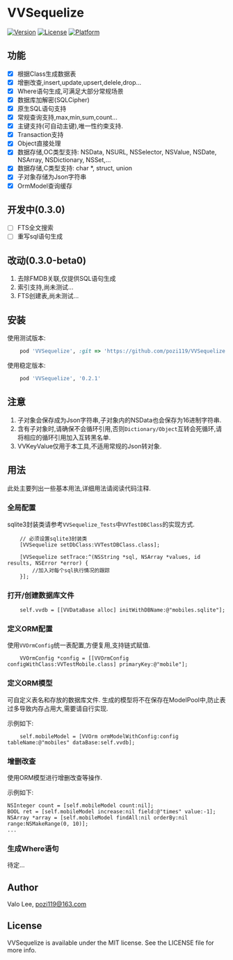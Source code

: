 # VVSequelize

[![Version](https://img.shields.io/cocoapods/v/VVSequelize.svg?style=flat)](https://cocoapods.org/pods/VVSequelize)
[![License](https://img.shields.io/cocoapods/l/VVSequelize.svg?style=flat)](https://cocoapods.org/pods/VVSequelize)
[![Platform](https://img.shields.io/cocoapods/p/VVSequelize.svg?style=flat)](https://cocoapods.org/pods/VVSequelize)

## 功能
* [x] 根据Class生成数据表
* [x] 增删改查,insert,update,upsert,delele,drop...
* [x] Where语句生成,可满足大部分常规场景
* [x] 数据库加解密(SQLCipher)
* [x] 原生SQL语句支持
* [x] 常规查询支持,max,min,sum,count...
* [x] 主键支持(可自动主键),唯一性约束支持.
* [x] Transaction支持
* [x] Object直接处理
* [x] 数据存储,OC类型支持: NSData, NSURL, NSSelector, NSValue, NSDate, NSArray, NSDictionary, NSSet,...
* [x] 数据存储,C类型支持: char *, struct, union
* [x] 子对象存储为Json字符串
* [x] OrmModel查询缓存

## 开发中(0.3.0)
* [ ] FTS全文搜索
* [ ] 重写sql语句生成

## 改动(0.3.0-beta0)
1. 去除FMDB关联,仅提供SQL语句生成
2. 索引支持,尚未测试...
3. FTS创建表,尚未测试...

## 安装
使用测试版本:
```ruby
    pod 'VVSequelize', :git => 'https://github.com/pozi119/VVSequelize.git'
```
使用稳定版本:
```ruby
    pod 'VVSequelize', '0.2.1'
```
## 注意
1. 子对象会保存成为Json字符串,子对象内的NSData也会保存为16进制字符串.
2. 含有子对象时,请确保不会循环引用,否则`Dictionary/Object`互转会死循环,请将相应的循环引用加入互转黑名单. 
3. VVKeyValue仅用于本工具,不适用常规的Json转对象.

## 用法
此处主要列出一些基本用法,详细用法请阅读代码注释.

### 全局配置
sqlite3封装类请参考`VVSequelize_Tests`中`VVTestDBClass`的实现方式.
```objc
    // 必须设置sqlite3封装类
    [VVSequelize setDbClass:VVTestDBClass.class];
    
    [VVSequelize setTrace:^(NSString *sql, NSArray *values, id results, NSError *error) { 
        //加入对每个sql执行情况的跟踪
    }];
```

### 打开/创建数据库文件
```objc
    self.vvdb = [[VVDataBase alloc] initWithDBName:@"mobiles.sqlite"];
```

### 定义ORM配置
使用`VVOrmConfig`统一表配置,方便复用,支持链式赋值.
```objc
    VVOrmConfig *config = [[VVOrmConfig configWithClass:VVTestMobile.class] primaryKey:@"mobile"];
``` 

### 定义ORM模型 
可自定义表名和存放的数据库文件.
生成的模型将不在保存在ModelPool中,防止表过多导致内存占用大,需要请自行实现.

示例如下:

```objc
    self.mobileModel = [VVOrm ormModelWithConfig:config tableName:@"mobiles" dataBase:self.vvdb];
```
### 增删改查
使用ORM模型进行增删改查等操作.

示例如下:

```objc
NSInteger count = [self.mobileModel count:nil];
BOOL ret = [self.mobileModel increase:nil field:@"times" value:-1];
NSArray *array = [self.mobileModel findAll:nil orderBy:nil range:NSMakeRange(0, 10)];
...
```

### 生成Where语句
待定...

## Author

Valo Lee, pozi119@163.com

## License

VVSequelize is available under the MIT license. See the LICENSE file for more info.
